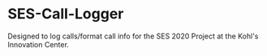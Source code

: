 # SES-Call-Logger
Designed to log calls/format call info for the SES 2020 Project at the Kohl's Innovation Center.
